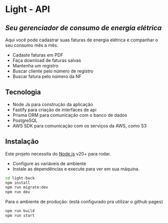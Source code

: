 # Light - API

## _Seu gerenciador de consumo de energia elétrica_

Aqui você pode cadastrar suas faturas de energia elétrica e companhar o seu consumo mês a mês.

- Cadaste faturas em PDF
- Faça download de faturas salvas
- Mantenha um registro
- Buscar cliente pelo número de registro
- Buscar fatura pelo número da NF

## Tecnologia

- Node Js para construção da aplicação
- Fastify para criação de interfaces de api
- Prisma ORM para comunicação com o banco de dados
- PostgreSQL
- AWS SDK para comunicação com os serviços da AWS, como S3

## Instalação

Este projeto necessita do [Node.js](https://nodejs.org/) v20+ para rodar.

- Configure as variáveis de ambiente
- Instale as dependências e execute para ver em sua máquina.

```sh
cd light-back
npm install
npm run migrate:dev
npm run dev
```

Para o ambiente de produção: (está configurado pra utilizar o github pages)

```sh
npm run build
npm run start
```
